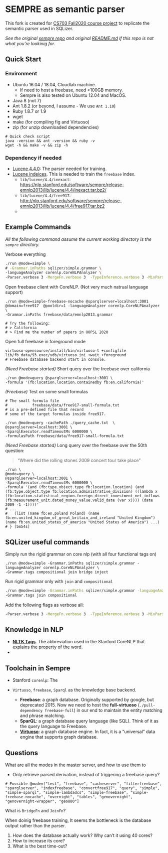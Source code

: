 # SEMPRE as semantic parser

This fork is created for [CS703 Fall2020 course project](https://github.com/GindaChen/cs703-sqlizer) to replicate the semantic parser used in SQLizer.

*See the original [sempre repo](https://github.com/percyliang/sempre) and original [README.md](./README.origin.md) if this repo is not what you’re lookinig for.*



## Quick Start



### Environment

- Ubuntu 16.04 / 18.04, Cloudlab machine. 
  - If need to host a freebase, need >100GB memory.
  - Sempre is also tested on Ubuntu 12.04 and MacOS. 
- Java 8 (not 7)
- Ant 1.8.2 (or beyond, I assume - We use  `Ant 1.10`)
- Ruby 1.8.7 or 1.9
- wget
- make (for compiling fig and Virtuoso)
- zip (for unzip downloaded dependencies)

```shell
# Quick check script
java -version && ant -version && ruby -v
wget -h && make -v && zip -h
```










### Dependency if needed

- [Lucene 4.4.0](https://archive.apache.org/dist/lucene/java/4.4.0/lucene-4.4.0.zip): The parser needed for training.
- [Lucene indeices](./dependency-archive/lucene-index). This is needed to train the `freebase` index.
  - `lib/lucene/4.4/inexact`: https://nlp.stanford.edu/software/sempre/release-emnlp2013/lib/lucene/4.4/inexact.tar.bz2/
  - `lib/lucene/4.4/free917`: http://nlp.stanford.edu/software/sempre/release-emnlp2013/lib/lucene/4.4/free917.tar.bz2
  - 





## Example Commands

*All the following command assume the current working directory is the `sempre` directory.*



Verbose everything

```bash
./run @mode=simple \
# -Grammar.inPaths sqlizer/simple.grammar \ 
-languageAnalyzer corenlp.CoreNLPAnalyzer \
-Parser.verbose 3 -MergeFn.verbose 3  -TypeInference.verbose 3 -MixParser.verbose 3 -FuzzyMatchFn.verbose 3 -SelectFn.verbose 3 -JoinFn.verbose 3 -Learner.verbose 3 -SimpleLexiconFn.verbose 3
```



Open freebase client with CoreNLP. (Not very much natrual language support)

```shell
./run @mode=simple-freebase-nocache @sparqlserver=localhost:3001 @domain=free917  @pooldir=1 -languageAnalyzer corenlp.CoreNLPAnalyzer \
-Grammar.inPaths freebase/data/emnlp2013.grammar

# Try the following:
# > California
# > Find me the number of papers in OOPSL 2020
```



Open full freebase in foreground mode

```shell
virtuoso-opensource/install/bin/virtuoso-t +configfile lib/fb_data/93.exec/vdb/virtuoso.ini +wait +foreground
# Freebase database backend start in console.
```



*(Need Freebase started)* Short query over the freebase over california

```shell
./run @mode=query @sparqlserver=localhost:3001 \
-formula '(fb:location.location.containedby fb:en.california)'
```



*(Freebase)* Test on some small formulas

```shell
# The small formula file 
#			freebase/data/free917-small-formula.txt 
# is a pre-defined file that record 
# some of the target formulas inside free917.

./run @mode=query -cachePath ./query_cache.txt  \
@sparqlserver=localhost:3001 \
-SparqlExecutor.readTimeoutMs 6000000 \
-formulasPath freebase/data/free917-small-formula.txt
```





*(Need Freebase started)* Long query over the freebase over the 50th question:

>  “Where did the rolling stones 2009 concert tour take place”

```shell
./run \
@mode=query \
@sparqlserver=localhost:3001 \
-SparqlExecutor.readTimeoutMs 6000000 \
-formula '(and (fb:type.object.type fb:location.location) (and (fb:type.object.type fb:location.administrative_division) ((lambda x (fb:location.statistical_region.foreign_direct_investment_net_inflows (fb:measurement_unit.dated_money_value.valid_date (var x)))) (date 2009 -1 -1))))'
# ... 
#   (list (name fb:en.poland Poland) (name fb:en.united_kingdom_of_great_britain_and_ireland "United Kingdom") (name fb:en.united_states_of_america "United States of America") ...)
# } [5m54s]
```



## SQLizer useful commands

Simply run the rigid grammar on core nlp (with all four functional tags on)

```shell
./run @mode=simple -Grammar.inPaths sqlizer/simple.grammar -languageAnalyzer corenlp.CoreNLPAnalyzer \
-Grammar.tags compositional join bridge inject
```



Run rigid grammar only with `join` and `compositional`

```bash
./run @mode=simple -Grammar.inPaths sqlizer/simple.grammar -languageAnalyzer corenlp.CoreNLPAnalyzer \
-Grammar.tags join compositional
```



Add the following flags as verbose all:

```bash
-Parser.verbose 3 -MergeFn.verbose 3  -TypeInference.verbose 3 -MixParser.verbose 3 -FuzzyMatchFn.verbose 3 -SelectFn.verbose 3 -JoinFn.verbose 3 -Learner.verbose 3 -SimpleLexiconFn.verbose 3
```



## Knowledge in NLP

- [**NLTK Tags**](./sqlizer/README-corenlp-NLTK-tags.md). The abbreviation used in the Stanford CoreNLP that explains the property of the word.
- 



## Toolchain in Sempre

- Stanford `corenlp`: The 

- `Virtuoso`, `freebase`, `Sparql` as the knowledge base backend.
  - **Freebase**: a graph database. Originally supported by google, but deprecated 2015. Now we need to host the **full-virtuoso** (`./pull-dependency freebase-full`) in our end to maintain the entity matching and phrase matching.
  - **SparQL**: a graph database query language (like SQL). Think of it as the query language to Freebase.
  - **[Virtuoso](https://github.com/openlink/virtuoso-opensource)**: a graph database engine. In fact, it is a “universal” data engine that supports graph database. 



## Questions

What are all the modes in the master server, and how to use them to

- Only retrieve parsed derivation, instead of triggering a freebase query?

```shell
# Possible @mode=["test", "freebase", "cacheserver", "filterfreebase", "sparqlserver", "indexfreebase", "convertfree917", "query", "simple", "simple-sparql", "simple-lambdadcs", "simple-freebase", "simple-freebase-nocache", "overnight", "tables", "genovernight", "genovernight-wrapper", "geo880"]
```



What is `BridgeFn` and `JoinFn`?



When doinig freebase training, It seems the bottleneck is the database output rather than the parser.

1. How does the database actually work? Why can’t it using 40 cores?
2. How to increase its core?
3. What is the best time-out?



